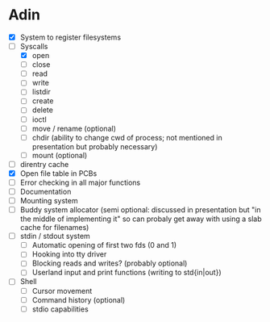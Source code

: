 # Adin

- [x] System to register filesystems
- [ ] Syscalls
  - [x] open
  - [ ] close
  - [ ] read
  - [ ] write
  - [ ] listdir
  - [ ] create
  - [ ] delete
  - [ ] ioctl
  - [ ] move / rename (optional)
  - [ ] chdir (ability to change cwd of process; not mentioned in presentation but probably necessary)
  - [ ] mount (optional)
- [ ] direntry cache
- [x] Open file table in PCBs
- [ ] Error checking in all major functions
- [ ] Documentation
- [ ] Mounting system
- [ ] Buddy system allocator (semi optional: discussed in presentation but "in the middle of implementing it" so can probaly get away with using a slab cache for filenames)
- [ ] stdin / stdout system
  - [ ] Automatic opening of first two fds (0 and 1)
  - [ ] Hooking into tty driver
  - [ ] Blocking reads and writes? (probably optional)
  - [ ] Userland input and print functions (writing to std{in|out})
- [ ] Shell
  - [ ] Cursor movement
  - [ ] Command history (optional)
  - [ ] stdio capabilities
